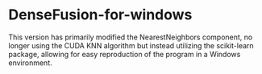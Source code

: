 # DenseFusion-for-windows
This version has primarily modified the NearestNeighbors component, no longer using the CUDA KNN algorithm but instead utilizing the scikit-learn package, allowing for easy reproduction of the program in a Windows environment.
